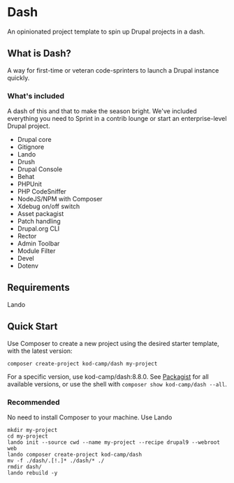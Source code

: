 # Dash

An opinionated project template to spin up Drupal projects in a dash.

## What is Dash?

A way for first-time or veteran code-sprinters to launch a Drupal instance
quickly.

### What's included

A dash of this and that to make the season bright. We've included everything you
need to Sprint in a contrib lounge or start an enterprise-level Drupal project.

- Drupal core
- Gitignore
- Lando
- Drush
- Drupal Console
- Behat
- PHPUnit
- PHP CodeSniffer
- NodeJS/NPM with Composer
- Xdebug on/off switch
- Asset packagist
- Patch handling
- Drupal.org CLI
- Rector
- Admin Toolbar
- Module Filter
- Devel
- Dotenv

## Requirements

Lando

## Quick Start

Use Composer to create a new project using the desired starter template, with
the latest version:

```
composer create-project kod-camp/dash my-project
```

For a specific version, use kod-camp/dash:8.8.0. See [Packagist](https://packagist.org/packages/kod-camp/dash) for all available versions, or use the shell with `composer show kod-camp/dash --all`.

### Recommended

No need to install Composer to your machine. Use Lando

```
mkdir my-project
cd my-project
lando init --source cwd --name my-project --recipe drupal9 --webroot web
lando composer create-project kod-camp/dash
mv -f ./dash/.[!.]* ./dash/* ./
rmdir dash/
lando rebuild -y
```
